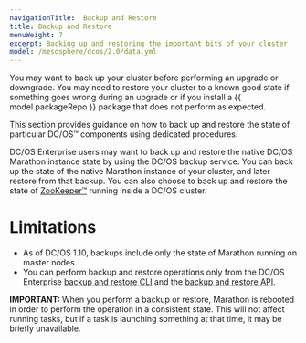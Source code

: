 ```yaml
---
navigationTitle:  Backup and Restore
title: Backup and Restore
menuWeight: 7
excerpt: Backing up and restoring the important bits of your cluster
model: /mesosphere/dcos/2.0/data.yml
--- 
```


You may want to back up your cluster before performing an upgrade or downgrade. You may need to restore your cluster to a known good state if something goes wrong during an upgrade or if you install a {{ model.packageRepo }} package that does not perform as expected.

This section provides guidance on how to back up and restore the state of particular DC/OS&trade; components using dedicated procedures.

DC/OS Enterprise users may want to back up and restore the native DC/OS Marathon instance state by using the DC/OS backup service. You can back up the state of the native Marathon instance of your cluster, and later restore from that backup. You can also choose to back up and restore the state of [ZooKeeper&trade;](/mesosphere/dcos/2.0/administering-clusters/backup-and-restore/backup-restore-cli/#zookeeper-backup-and-restore) running inside a DC/OS cluster.


# Limitations

- As of DC/OS 1.10, backups include only the state of Marathon running on master nodes.
- You can perform backup and restore operations only from the DC/OS Enterprise [backup and restore CLI](/mesosphere/dcos/2.0/administering-clusters/backup-and-restore/backup-restore-cli/) and the [backup and restore API](/mesosphere/dcos/2.0/administering-clusters/backup-and-restore/backup-restore-api/).

<p class="message--important"><strong>IMPORTANT: </strong>When you perform a backup or restore, Marathon is rebooted in order to perform the operation in a consistent state. This will not affect running tasks, but if a task is launching something at that time, it may be briefly unavailable.</p>



